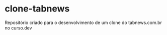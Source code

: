 # clone-tabnews
Repositório criado para o desenvolvimento de um clone do tabnews.com.br no curso.dev
